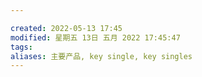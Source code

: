 ```yaml
---

created: 2022-05-13 17:45
modified: 星期五 13日 五月 2022 17:45:47
tags: 
aliases: 主要产品, key single, key singles
---
```



